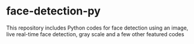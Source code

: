 # face-detection-py
This repository includes Python codes for face detection using an image, live real-time face detection, gray scale and a few other featured codes
